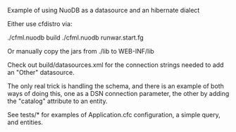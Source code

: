 Example of using NuoDB as a datasource and an hibernate dialect

Either use cfdistro via:

./cfml.nuodb build
./cfml.nuodb runwar.start.fg

Or manually copy the jars from ./lib to WEB-INF/lib

Check out build/datasources.xml for the connection strings needed to add an "Other" datasource.

The only real trick is handling the schema, and there is an example of both ways of doing this, 
one as a DSN connection parameter, the other by adding the "catalog" attribute to an entity.

See tests/* for examples of Application.cfc configuration, a simple query, and entities.
